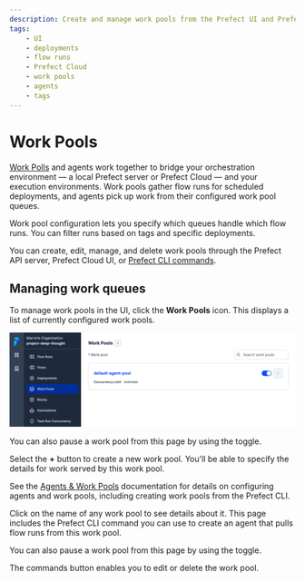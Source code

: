 ```yaml
---
description: Create and manage work pools from the Prefect UI and Prefect Cloud.
tags:
    - UI
    - deployments
    - flow runs
    - Prefect Cloud
    - work pools
    - agents
    - tags
---
```


# Work Pools

[Work Polls](/concepts/work-queues/) and agents work together to bridge your orchestration environment &mdash; a local Prefect server or Prefect Cloud &mdash; and your execution environments. Work pools gather flow runs for scheduled deployments, and agents pick up work from their configured work pool queues.

Work pool configuration lets you specify which queues handle which flow runs. You can filter runs based on tags and specific deployments.

You can create, edit, manage, and delete work pools through the Prefect API server, Prefect Cloud UI, or [Prefect CLI commands](/concepts/work-pools/#work-pool-configuration).

## Managing work queues

To manage work pools in the UI, click the **Work Pools** icon. This displays a list of currently configured work pools.

![The UI displays a list of configured work pools](../img/ui/work-pool-list.png)

You can also pause a work pool from this page by using the toggle.

Select the **+** button to create a new work pool. You'll be able to specify the details for work served by this work pool.

See the [Agents & Work Pools](/concepts/work-pools/) documentation for details on configuring agents and work pools, including creating work pools from the Prefect CLI.

Click on the name of any work pool to see details about it. This page includes the Prefect CLI command you can use to create an agent that pulls flow runs from this work pool.

You can also pause a work pool from this page by using the toggle.

The commands button enables you to edit or delete the work pool.
